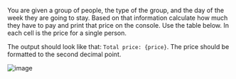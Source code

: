 You are given a group of people, the type of the group, and the day of the week they are going to stay. Based on that information calculate how much they have to pay and print that price on the console. Use the table below. In each cell is the price for a single person.

The output should look like that: `Total price: {price}`. The price should be formatted to the second decimal point.

![image](https://github.com/nsinorov/SoftUniMainPath/assets/45227327/9e769fd8-7fdc-4502-957b-469af1d25714)
